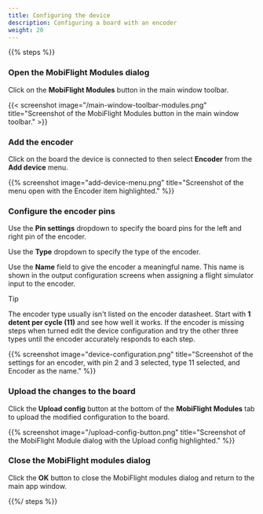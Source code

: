 ```yaml
---
title: Configuring the device
description: Configuring a board with an encoder
weight: 20
---
```


{{% steps %}}

### Open the MobiFlight Modules dialog

Click on the **MobiFlight Modules** button in the main window toolbar.

{{< screenshot image="/main-window-toolbar-modules.png" title="Screenshot of the MobiFlight Modules button in the main window toolbar." >}}

### Add the encoder

Click on the board the device is connected to then select **Encoder** from the **Add device** menu.

{{% screenshot image="add-device-menu.png" title="Screenshot of the menu open with the Encoder item highlighted." %}}

### Configure the encoder pins

Use the **Pin settings** dropdown to specify the board pins for the left and right pin of the encoder.

Use the **Type** dropdown to specify the type of the encoder.

Use the **Name** field to give the encoder a meaningful name. This name is shown in the output configuration screens when assigning a flight simulator input to the encoder.

> [!TIP]
> The encoder type usually isn't listed on the encoder datasheet.
> Start with **1 detent per cycle (11)** and see how well it works.
> If the encoder is missing steps when turned edit the device configuration and
> try the other three types until the encoder accurately responds to each step.

{{% screenshot image="device-configuration.png" title="Screenshot of the settings for an encoder, with pin 2 and 3 selected, type 11 selected, and Encoder as the name." %}}

### Upload the changes to the board

Click the **Upload config** button at the bottom of the **MobiFlight Modules** tab to upload the modified
configuration to the board.

{{% screenshot image="/upload-config-button.png" title="Screenshot of the MobiFlight Module dialog with the Upload config highlighted." %}}

### Close the MobiFlight modules dialog

Click the **OK** button to close the MobiFlight modules dialog and return to the main app window.

{{%/ steps %}}
